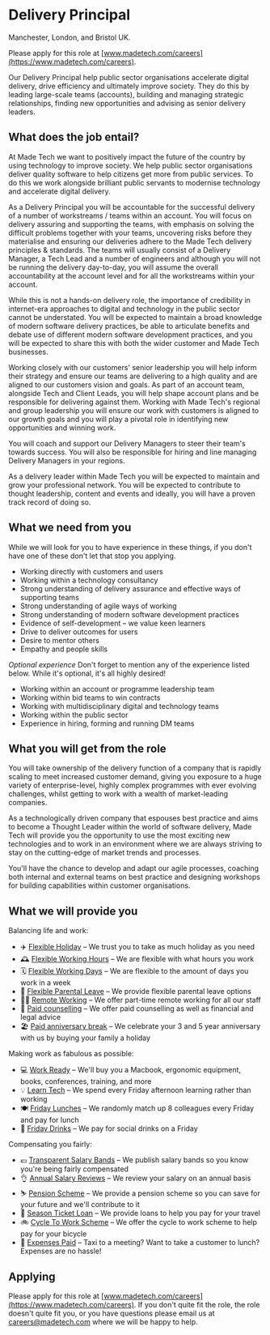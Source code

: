 # Delivery Principal

Manchester, London, and Bristol UK.

Please apply for this role at [www.madetech.com/careers](https://www.madetech.com/careers).

Our Delivery Principal help public sector organisations accelerate digital delivery, drive efficiency and ultimately improve society. They do this by leading large-scale teams (accounts), building and managing strategic relationships, finding new opportunities and advising as senior delivery leaders.

## What does the job entail?

At Made Tech we want to positively impact the future of the country by using technology to improve society. We help public sector organisations deliver quality software to help citizens get more from public services. To do this we work alongside brilliant public servants to modernise technology and accelerate digital delivery. 

As a Delivery Principal you will be accountable for the successful delivery of a number of workstreams / teams within an account. You will focus on delivery assuring and supporting the teams, with emphasis on solving the difficult problems together with your teams, uncovering risks before they materialise and ensuring our deliveries adhere to the Made Tech delivery principles & standards. The teams will usually consist of a Delivery Manager, a Tech Lead and a number of engineers and although you will not be running the delivery day-to-day, you will assume the overall accountability at the account level and for all the workstreams within your account. 

While this is not a hands-on delivery role, the importance of credibility in internet-era approaches to digital and technology in the public sector cannot be understated. You will be expected to maintain a broad knowledge of modern software delivery practices, be able to articulate benefits and debate use of different modern software development practices, and you will be expected to share this with both the wider customer and Made Tech businesses. 

Working closely with our customers' senior leadership you will help inform their strategy and ensure our teams are delivering to a high quality and are aligned to our customers vision and goals. As part of an account team, alongside Tech and Client Leads, you will help shape account plans and be responsible for delivering against them. Working with Made Tech's regional and group leadership you will ensure our work with customers is aligned to our growth goals and you will play a pivotal role in identifying new opportunities and winning work. 

You will coach and support our Delivery Managers to steer their team's towards success. You will also be responsible for hiring and line managing Delivery Managers in your regions.

As a delivery leader within Made Tech you will be expected to maintain and grow your professional network. You will be expected to contribute to thought leadership, content and events and ideally, you will have a proven track record of doing so.


## What we need from you

While we will look for you to have experience in these things, if you don't have one of these don't let that stop you applying.

- Working directly with customers and users
- Working within a technology consultancy
- Strong understanding of delivery assurance and effective ways of supporting teams
- Strong understanding of agile ways of working
- Strong understanding of modern software development practices
- Evidence of self-development – we value keen learners
- Drive to deliver outcomes for users
- Desire to mentor others
- Empathy and people skills

*Optional experience*
Don't forget to mention any of the experience listed below. While it's optional, it's all highly desired!

- Working within an account or programme leadership team
- Working within bid teams to win contracts
- Working with multidisciplinary digital and technology teams
- Working within the public sector
- Experience in hiring, forming and running DM teams

## What you will get from the role

You will take ownership of the delivery function of a company that is rapidly scaling to meet increased customer demand, giving you exposure to a huge variety of enterprise-level, highly complex programmes with ever evolving challenges, whilst getting to work with a wealth of market-leading companies.

As a technologically driven company that espouses best practice and aims to become a Thought Leader within the world of software delivery, Made Tech will provide you the opportunity to use the most exciting new technologies and to work in an environment where we are always striving to stay on the cutting-edge of market trends and processes.

You'll have the chance to develop and adapt our agile processes, coaching both internal and external teams on best practice and designing workshops for building capabilities within customer organisations.

## What we will provide you

Balancing life and work:

* ✈️ [Flexible Holiday](../benefits/flexible_holiday.md) – We trust you to take as much holiday as you need
* 🕰️ [Flexible Working Hours](../benefits/working_hours.md) – We are flexible with what hours you work
* 🗓️ [Flexible Working Days](../benefits/flexible_working.md) – We are flexible to the amount of days you work in a week
* 👶 [Flexible Parental Leave](../guides/welfare/parental_leave.md) – We provide flexible parental leave options
* 👩‍💻 [Remote Working](../benefits/remote_working.md) – We offer part-time remote working for all our staff
* 🤗 [Paid counselling](../guides/welfare/paid_counselling.md) – We offer paid counselling as well as financial and legal advice
* 🏖️ [Paid anniversary break](../benefits/paid_anniversary_break.md) – We celebrate your 3 and 5 year anniversary with us by buying your family a holiday

Making work as fabulous as possible:

* 💻 [Work Ready](../benefits/work_ready.md) – We'll buy you a Macbook, ergonomic equipment, books, conferences, training, and more
* 💡 [Learn Tech](../guides/learning/README.md) – We spend every Friday afternoon learning rather than working
* 🍽️ [Friday Lunches](../benefits/friday_lunch.md) – We randomly match up 8 colleagues every Friday and pay for lunch
* 🍻 [Friday Drinks](../benefits/friday_drinks.md) – We pay for social drinks on a Friday

Compensating you fairly:

* 💷 [Transparent Salary Bands](../roles/README.md) – We publish salary bands so you know you're being fairly compensated
* 👌 [Annual Salary Reviews](../guides/compensation/salary_reviews.md) – We review your salary on an annual basis
* ⛷️ [Pension Scheme](../benefits/pension_scheme.md) – We provide a pension scheme so you can save for your future and we'll contribute to it
* 🚄 [Season Ticket Loan](../benefits/season_ticket_loan.md) – We provide loans to help you pay for your travel
* 🚲 [Cycle To Work Scheme](../benefits/cycle_to_work_scheme.md) – We offer the cycle to work scheme to help pay for your bicycle
* 🚕 [Expenses Paid](../guides/compensation/expenses.md) – Taxi to a meeting? Want to take a customer to lunch? Expenses are no hassle!

## Applying

Please apply for this role at [www.madetech.com/careers](https://www.madetech.com/careers). If you don't quite fit the role, the role doesn't quite fit you, or you have questions please email us at [careers@madetech.com](mailto:careers@madetech.com) where we will be happy to help.
